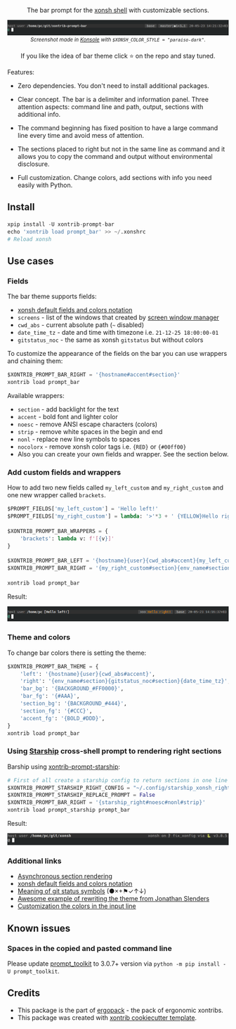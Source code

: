 <p align="center">  
    The bar prompt for the <a href="https://xon.sh">xonsh shell</a> with customizable sections.
</p>

<p align="center">  
<img src='https://raw.githubusercontent.com/anki-code/xontrib-prompt-bar/master/static/Demo.png' alt='[Demo]'>
<sup><i>Screenshot made in <a href="https://konsole.kde.org/">Konsole</a> with <code>$XONSH_COLOR_STYLE = "paraiso-dark"</code>.</i></sup>
</p>

<p align="center">  
If you like the idea of bar theme click ⭐ on the repo and stay tuned.
</p>

Features:

* Zero dependencies. You don't need to install additional packages.

* Clear concept. The bar is a delimiter and information panel. Three attention aspects: command line and path, output, sections with additional info.

* The command beginning has fixed position to have a large command line every time and avoid mess of attention.

* The sections placed to right but not in the same line as command and it allows you to copy the command and output without environmental disclosure.

* Full customization. Change colors, add sections with info you need easily with Python.


## Install
```python
xpip install -U xontrib-prompt-bar
echo 'xontrib load prompt_bar' >> ~/.xonshrc
# Reload xonsh
```

## Use cases

### Fields

The bar theme supports fields:
* [xonsh default fields and colors notation](https://xon.sh/tutorial.html#customizing-the-prompt)
* `screens` - list of the windows that created by [screen window manager](https://www.gnu.org/software/screen/manual/screen.html#Overview)
* `cwd_abs` - current absolute path (`~` disabled)
* `date_time_tz` - date and time with timezone i.e. `21-12-25 18:00:00-01`
* `gitstatus_noc` - the same as xonsh `gitstatus` but without colors

To customize the appearance of the fields on the bar you can use wrappers and chaining them:
```python
$XONTRIB_PROMPT_BAR_RIGHT = '{hostname#accent#section}'
xontrib load prompt_bar
```
Available wrappers:
* `section` - add backlight for the text
* `accent` - bold font and lighter color
* `noesc` - remove ANSI escape characters (colors)
* `strip` - remove white spaces in the begin and end
* `nonl` - replace new line symbols to spaces
* `nocolorx` - remove xonsh color tags i.e. `{RED}` or `{#00ff00}`
* Also you can create your own fields and wrapper. See the section below.

### Add custom fields and wrappers
How to add two new fields called `my_left_custom` and `my_right_custom` and one new wrapper called `brackets`.
```python
$PROMPT_FIELDS['my_left_custom'] = 'Hello left!'
$PROMPT_FIELDS['my_right_custom'] = lambda: '>'*3 + ' {YELLOW}Hello right!'

$XONTRIB_PROMPT_BAR_WRAPPERS = {
    'brackets': lambda v: f'[{v}]'
}

$XONTRIB_PROMPT_BAR_LEFT = '{hostname}{user}{cwd_abs#accent}{my_left_custom#brackets}'
$XONTRIB_PROMPT_BAR_RIGHT = '{my_right_custom#section}{env_name#section}{gitstatus_noc#section}{date_time_tz}'

xontrib load prompt_bar
```
Result:

<img src='https://raw.githubusercontent.com/anki-code/xontrib-prompt-bar/master/static/Demo-custom.png' alt='[Demo custom fields]'>

### Theme and colors

To change bar colors there is setting the theme:

```python
$XONTRIB_PROMPT_BAR_THEME = {
    'left': '{hostname}{user}{cwd_abs#accent}',
    'right': '{env_name#section}{gitstatus_noc#section}{date_time_tz}',
    'bar_bg': '{BACKGROUND_#FF0000}',
    'bar_fg': '{#AAA}',
    'section_bg': '{BACKGROUND_#444}',
    'section_fg': '{#CCC}',
    'accent_fg': '{BOLD_#DDD}',
}
xontrib load prompt_bar
```

### Using [Starship](https://github.com/starship/starship) cross-shell prompt to rendering right sections

Barship using [xontrib-prompt-starship](https://github.com/anki-code/xontrib-prompt-starship):

```python
# First of all create a starship config to return sections in one line
$XONTRIB_PROMPT_STARSHIP_RIGHT_CONFIG = "~/.config/starship_xonsh_right.toml"
$XONTRIB_PROMPT_STARSHIP_REPLACE_PROMPT = False
$XONTRIB_PROMPT_BAR_RIGHT = '{starship_right#noesc#nonl#strip}'
xontrib load prompt_starship prompt_bar
```

Result:

<img src="https://raw.githubusercontent.com/anki-code/xontrib-prompt-bar/master/static/xontrib-prompt-bar-starship.png" alt="Prompt bar with starship sections.">


### Additional links
* [Asynchronous section rendering](https://xon.sh/envvars.html#enable-async-prompt)
* [xonsh default fields and colors notation](https://xon.sh/tutorial.html#customizing-the-prompt)
* [Meaning of git status symbols](https://xon.sh/envvars.html#xonsh-gitstatus) (●×+⚑✓↑↓)
* [Awesome example of rewriting the theme from Jonathan Slenders](https://github.com/prompt-toolkit/python-prompt-toolkit/blob/master/examples/prompts/fancy-zsh-prompt.py)
* [Customization the colors in the input line](https://github.com/xonsh/xonsh/pull/3878#issuecomment-707982828)

## Known issues
### Spaces in the copied and pasted command line
Please update [prompt_toolkit](https://github.com/prompt-toolkit/python-prompt-toolkit) 
to 3.0.7+ version via `python -m pip install -U prompt_toolkit`.

## Credits 
* This package is the part of [ergopack](https://github.com/anki-code/xontrib-ergopack) - the pack of ergonomic xontribs.
* This package was created with [xontrib cookiecutter template](https://github.com/xonsh/xontrib-cookiecutter).
